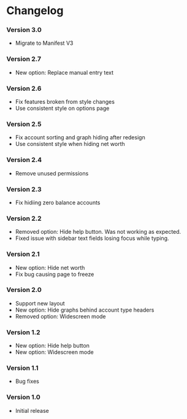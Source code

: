 # Changelog

### Version 3.0

* Migrate to Manifest V3

### Version 2.7

* New option: Replace manual entry text

### Version 2.6

* Fix features broken from style changes
* Use consistent style on options page

### Version 2.5

* Fix account sorting and graph hiding after redesign
* Use consistent style when hiding net worth

### Version 2.4

* Remove unused permissions

### Version 2.3

* Fix hidiing zero balance accounts

### Version 2.2

* Removed option: Hide help button. Was not working as expected.
* Fixed issue with sidebar text fields losing focus while typing.

### Version 2.1

* New option: Hide net worth
* Fix bug causing page to freeze

### Version 2.0

* Support new layout
* New option: Hide graphs behind account type headers
* Removed option: Widescreen mode

### Version 1.2

* New option: Hide help button
* New option: Widescreen mode

### Version 1.1

 * Bug fixes

### Version 1.0

 * Initial release
